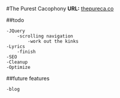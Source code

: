 #The Purest Cacophony 
__URL:__ [thepureca.co](thepureca.co)

##todo

    -JQuery
        -scrolling navigation
            -work out the kinks
    -Lyrics 
        -finish
    -SEO 
    -Cleanup 
    -Optimize

##future features

    -blog